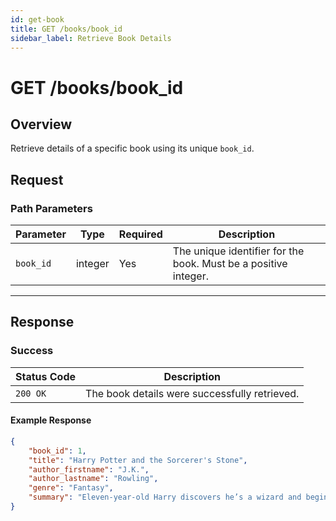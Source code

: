 ```yaml
---
id: get-book
title: GET /books/book_id
sidebar_label: Retrieve Book Details
---
```


# GET /books/book_id

## Overview
Retrieve details of a specific book using its unique `book_id`.

## Request

### Path Parameters
| Parameter  | Type    | Required | Description                                |
|------------|---------|----------|--------------------------------------------|
| `book_id`  | integer | Yes      | The unique identifier for the book. Must be a positive integer. |

---

## Response

### Success
| Status Code | Description               |
|-------------|---------------------------|
| `200 OK`    | The book details were successfully retrieved. |

#### Example Response
```json
{
    "book_id": 1,
    "title": "Harry Potter and the Sorcerer's Stone",
    "author_firstname": "J.K.",
    "author_lastname": "Rowling",
    "genre": "Fantasy",
    "summary": "Eleven-year-old Harry discovers he’s a wizard and begins his magical education at Hogwarts, where he encounters friends, foes, and a quest to protect the Sorcerer’s Stone from falling into the wrong hands. In the end, Harry confronts Voldemort, who’s trying to regain power, and stops him for the first time."
}
```